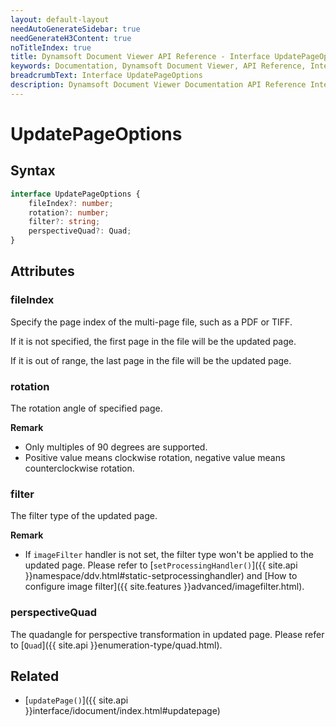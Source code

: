 ```yaml
---
layout: default-layout
needAutoGenerateSidebar: true
needGenerateH3Content: true
noTitleIndex: true
title: Dynamsoft Document Viewer API Reference - Interface UpdatePageOptions
keywords: Documentation, Dynamsoft Document Viewer, API Reference, Interface UpdatePageOptions
breadcrumbText: Interface UpdatePageOptions
description: Dynamsoft Document Viewer Documentation API Reference Interface UpdatePageOptions Page
---
```


# UpdatePageOptions

## Syntax

```typescript
interface UpdatePageOptions {
    fileIndex?: number; 
    rotation?: number; 
    filter?: string; 
    perspectiveQuad?: Quad; 
}
```

## Attributes

### fileIndex

Specify the page index of the multi-page file, such as a PDF or TIFF. 

If it is not specified, the first page in the file will be the updated page. 

If it is out of range, the last page in the file will be the updated page.

### rotation

The rotation angle of specified page. 

**Remark**

- Only multiples of 90 degrees are supported. 
- Positive value means clockwise rotation, negative value means counterclockwise rotation.

### filter

The filter type of the updated page. 

**Remark**

- If `imageFilter` handler is not set, the filter type won't be applied to the updated page. Please refer to [`setProcessingHandler()`]({{ site.api }}namespace/ddv.html#static-setprocessinghandler) and [How to configure image filter]({{ site.features }}advanced/imagefilter.html).

### perspectiveQuad

The quadangle for perspective transformation in updated page. Please refer to [`Quad`]({{ site.api }}enumeration-type/quad.html).

## Related

- [`updatePage()`]({{ site.api }}interface/idocument/index.html#updatepage)